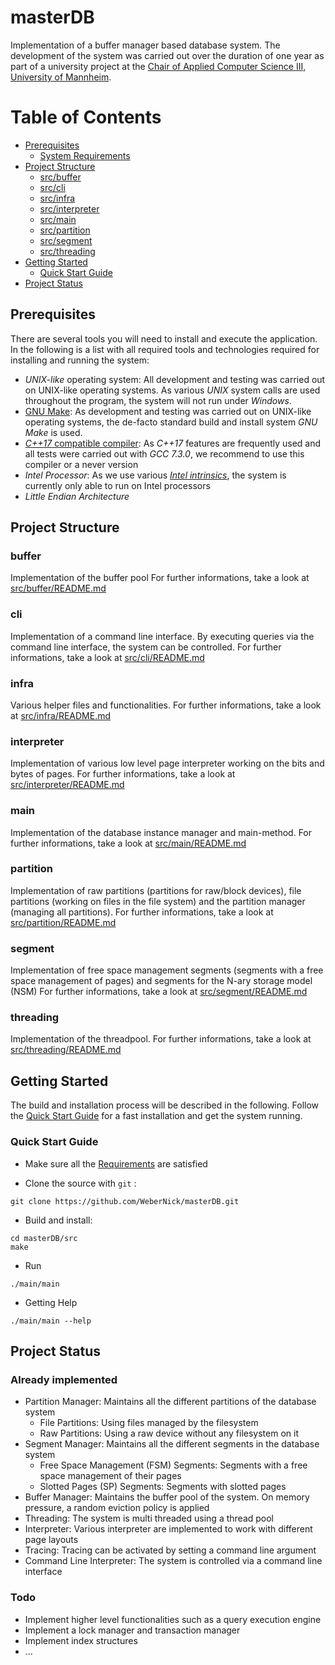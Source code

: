 # masterDB

Implementation of a buffer manager based database system. The development of the system was carried out over the duration of one year as part of a university project at the [Chair of Applied Computer Science III, University of Mannheim](http://lspi3.informatik.uni-mannheim.de/en/home/). 

Table of Contents
=================

  * [Prerequisites](#prerequisites)
     * [System Requirements](#system-requirements)
  * [Project Structure](#project-structure)
     * [src/buffer](#buffer)
     * [src/cli](#cli)
     * [src/infra](#infra)
     * [src/interpreter](#interpreter)
     * [src/main](#main)
     * [src/partition](#partition)
     * [src/segment](#segment)
     * [src/threading](#threading)
  * [Getting Started](#getting-started)
     * [Quick Start Guide](#quick-start-guide)
  * [Project Status](#project-status)

## Prerequisites
There are several tools you will need to install and execute the application. In the following is a list with all required tools and technologies required for installing and running the system:
 * _UNIX-like_ operating system: All development and testing was carried out on UNIX-like operating systems. As various _UNIX_ system calls are used throughout the program, the system will not run under _Windows_. 
 * [GNU Make](https://www.gnu.org/software/make/): As development and testing was carried out on UNIX-like operating systems, the de-facto standard build and install system _GNU Make_ is used.
 * [_C++17_ compatible compiler](https://gcc.gnu.org): As _C++17_ features are frequently used and all tests were carried out with _GCC 7.3.0_, we recommend to use this compiler or a never version
 * _Intel Processor_: As we use various [_Intel intrinsics_](https://software.intel.com/sites/landingpage/IntrinsicsGuide/), the system is currently only able to run on Intel processors
 * _Little Endian Architecture_

## Project Structure

### buffer
Implementation of the buffer pool
For further informations, take a look at [src/buffer/README.md](/src/buffer/README.md)
### cli
Implementation of a command line interface. By executing queries via the command line interface, the system can be controlled.
For further informations, take a look at [src/cli/README.md](/src/cli/README.md)
### infra
Various helper files and functionalities.
For further informations, take a look at [src/infra/README.md](/src/infra/README.md)
### interpreter
Implementation of various low level page interpreter working on the bits and bytes of pages.
For further informations, take a look at [src/interpreter/README.md](/src/interpreter/README.md)
### main
Implementation of the database instance manager and main-method.
For further informations, take a look at [src/main/README.md](/src/main/README.md)
### partition
Implementation of raw partitions (partitions for raw/block devices), file partitions (working on files in the file system) and the partition manager (managing all partitions).
For further informations, take a look at [src/partition/README.md](/src/partition/README.md)
### segment
Implementation of free space management segments (segments with a free space management of pages) and segments for the N-ary storage model (NSM)
For further informations, take a look at [src/segment/README.md](/src/segment/README.md)
### threading
Implementation of the threadpool.
For further informations, take a look at [src/threading/README.md](/src/threading/README.md)

## Getting Started
The build and installation process will be described in the following. Follow the [Quick Start Guide](#quick-start-guide) for a fast installation and get the system running.

### Quick Start Guide

 * Make sure all the [Requirements](#prerequisites) are satisfied

 * Clone the source with `git` :
```
git clone https://github.com/WeberNick/masterDB.git
```

 * Build and install:
```
cd masterDB/src
make
```

 * Run
```
./main/main
```

 * Getting Help
```
./main/main --help
```

## Project Status

### Already implemented

* Partition Manager: Maintains all the different partitions of the database system
  * File Partitions: Using files managed by the filesystem
  * Raw Partitions: Using a raw device without any filesystem on it
* Segment Manager: Maintains all the different segments in the database system
  * Free Space Management (FSM) Segments: Segments with a free space management of their pages
  * Slotted Pages (SP) Segments: Segments with slotted pages
* Buffer Manager: Maintains the buffer pool of the system. On memory pressure, a random eviction policy is applied
* Threading: The system is multi threaded using a thread pool
* Interpreter: Various interpreter are implemented to work with different page layouts
* Tracing: Tracing can be activated by setting a command line argument
* Command Line Interpreter: The system is controlled via a command line interface

### Todo

* Implement higher level functionalities such as a query execution engine
* Implement a lock manager and transaction manager
* Implement index structures
* ...
